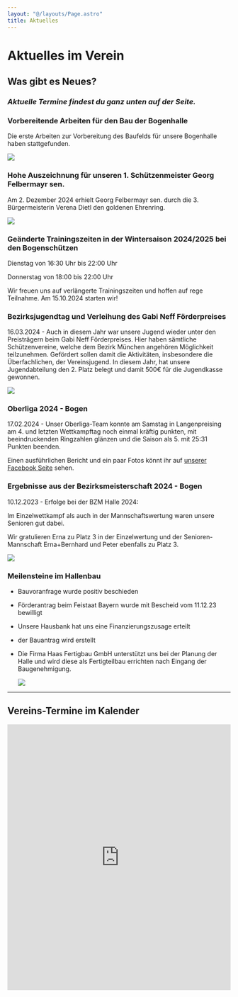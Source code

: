 ```yaml
---
layout: "@/layouts/Page.astro"
title: Aktuelles
---
```

# Aktuelles im Verein

## Was gibt es Neues?

### *Aktuelle Termine findest du ganz unten auf der Seite.*

### Vorbereitende Arbeiten für den Bau der Bogenhalle

Die erste Arbeiten zur Vorbereitung des Baufelds für unsere Bogenhalle haben stattgefunden.

![](/images/uploads/image2.jpeg)

### Hohe Auszeichnung für unseren 1. Schützenmeister Georg Felbermayr sen.

Am 2. Dezember 2024 erhielt Georg Felbermayr sen. durch die 3. Bürgermeisterin Verena Dietl den goldenen Ehrenring.


![](/images/uploads/image4-1-.jpeg)



### Geänderte Trainingszeiten in der Wintersaison 2024/2025 bei den Bogenschützen

Dienstag von 16:30 Uhr bis 22:00 Uhr

Donnerstag von 18:00 bis 22:00 Uhr 

Wir freuen uns auf verlängerte Trainingszeiten und hoffen auf rege Teilnahme. Am 15.10.2024 starten wir!

### Bezirksjugendtag und Verleihung des Gabi Neff Förderpreises

16.03.2024 - Auch in diesem Jahr war unsere Jugend wieder unter den Preisträgern beim Gabi Neff Förderpreises. Hier haben sämtliche Schützenvereine, welche dem Bezirk München angehören Möglichkeit teilzunehmen. Gefördert sollen damit die Aktivitäten, insbesondere die Überfachlichen, der Vereinsjugend. In diesem Jahr, hat unsere Jugendabteilung den 2. Platz belegt und damit 500€ für die Jugendkasse gewonnen.

![](/images/uploads/img_9505.jpeg)

### Oberliga 2024 - Bogen

17.02.2024 - Unser Oberliga-Team konnte am Samstag in Langenpreising am 4. und letzten Wettkampftag noch einmal kräftig punkten, mit beeindruckenden Ringzahlen glänzen und die Saison als 5. mit 25:31 Punkten beenden.

Einen ausführlichen Bericht und ein paar Fotos könnt ihr auf [unserer Facebook Seite](https://www.facebook.com/people/SG-Grabenfleck-Bogen/61550909529877/) sehen.

### Ergebnisse aus der Bezirksmeisterschaft 2024 - Bogen

10.12.2023 - Erfolge bei der BZM Halle 2024:

Im Einzelwettkampf als auch in der Mannschaftswertung waren unsere Senioren gut dabei.

Wir gratulieren Erna zu Platz 3 in der Einzelwertung und der Senioren-Mannschaft Erna+Bernhard und Peter ebenfalls zu Platz 3.

![](/images/uploads/img-20231212-wa0041.jpg)

### Meilensteine im Hallenbau

* Bauvoranfrage wurde positiv beschieden
* Förderantrag beim Feistaat Bayern wurde mit Bescheid vom 11.12.23 bewilligt
* Unsere Hausbank hat uns eine Finanzierungszusage erteilt
* der Bauantrag wird erstellt
* Die Firma Haas Fertigbau GmbH unterstützt uns bei der Planung der Halle und wird diese als Fertigteilbau errichten nach Eingang der Baugenehmigung.

  ![](/images/uploads/neubau-halle-ansichten.jpg)

- - -

## Vereins-Termine im Kalender

<iframe src="https://calendar.google.com/calendar/embed?height=600&wkst=2&bgcolor=%23ffffff&ctz=Europe%2FBerlin&showTz=0&showCalendars=0&showTabs=1&showPrint=0&showTitle=0&mode=MONTH&src=Y19iMDEzYmE2YzM2YzU1MmYyNzIwMTU4MzJmZjU5NWZiYzBjZWUzNzg3NTRkMTQwOTQwYTVkYmYxNGZiZThiNDVjQGdyb3VwLmNhbGVuZGFyLmdvb2dsZS5jb20&color=%230B8043" style="border-width:0" width="100%" max-width="800" height="600" frameborder="0" scrolling="no"></iframe>

![]()
